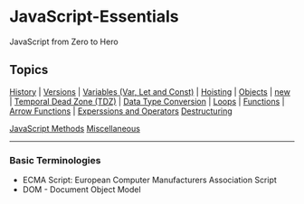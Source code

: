 # JavaScript-Essentials

JavaScript from Zero to Hero

## Topics

[History](/Theory/historyAndFeatures.md) | [Versions](/Theory/versionsOfJavascript.md) | [Variables (Var, Let and Const)](/Theory/variables.md) | [Hoisting](/Theory/hoisting.md) | [Objects](/Theory/objects.md) | [new](/Theory/newKeyword.md) | [Temporal Dead Zone (TDZ)](/Theory/temporalDeadZone.md) | [Data Type Conversion](/Theory/dataConversion.md) | [Loops](/Theory/loops.md) | [Functions](/Theory/functions.md) | [Arrow Functions](/Theory/arrowFunctions.md) | [Experssions and Operators](/Theory/expressions&Operators.md) [Destructuring](/Theory/destructuring.md)

[JavaScript Methods](/Theory/javascriptMethods.md)
[Miscellaneous](/Theory/miscellaneous.md)

---

### Basic Terminologies

- ECMA Script: European Computer Manufacturers Association Script
- DOM - Document Object Model
